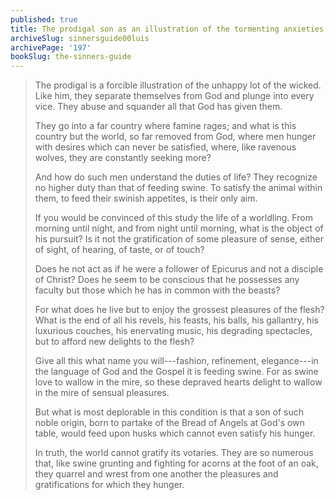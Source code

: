 ```yaml
---
published: true
title: The prodigal son as an illustration of the tormenting anxieties of those without virtue
archiveSlug: sinnersguide00luis
archivePage: '197'
bookSlug: the-sinners-guide
---
```


> The prodigal is a forcible illustration of the unhappy lot of the wicked. Like him, they separate themselves from God and plunge into every vice. They abuse and squander all that God has given them.
>
> They go into a far country where famine rages; and what is this country but the world, so far removed from God, where men hunger with desires which can never be satisfied, where, like ravenous wolves, they are constantly seeking more?
>
> And how do such men understand the duties of life? They recognize no higher duty than that of feeding swine. To satisfy the animal within them, to feed their swinish appetites, is their only aim.
>
> If you would be convinced of this study the life of a worldling. From morning until night, and from night until morning, what is the object of his pursuit? Is it not the gratification of some pleasure of sense, either of sight, of hearing, of taste, or of touch?
>
> Does he not act as if he were a follower of Epicurus and not a disciple of Christ? Does he seem to be conscious that he possesses any faculty but those which he has in common with the beasts?
>
> For what does he live but to enjoy the grossest pleasures of the flesh? What is the end of all his revels, his feasts, his balls, his gallantry, his luxurious couches, his enervating music, his degrading spectacles, but to afford new delights to the flesh?
>
> Give all this what name you will---fashion, refinement, elegance---in the language of God and the Gospel it is feeding swine. For as swine love to wallow in the mire, so these depraved hearts delight to wallow in the mire of sensual pleasures.
>
> But what is most deplorable in this condition is that a son of such noble origin, born to partake of the Bread of Angels at God's own table, would feed upon husks which cannot even satisfy his hunger.
>
> In truth, the world cannot gratify its votaries. They are so numerous that, like swine grunting and fighting for acorns at the foot of an oak, they quarrel and wrest from one another the pleasures and gratifications for which they hunger.

